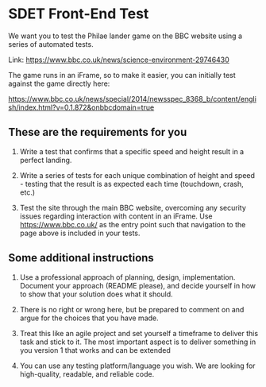 # SDET Front-End Test

We want you to test the Philae lander game on the BBC website using a series of automated tests.  

Link: https://www.bbc.co.uk/news/science-environment-29746430
 
The game runs in an iFrame, so to make it easier, you can initially test against the game directly here:

https://www.bbc.co.uk/news/special/2014/newsspec_8368_b/content/english/index.html?v=0.1.872&onbbcdomain=true


## These are the requirements for you

1) Write a test that confirms that a specific speed and height result in a perfect landing.   

2) Write a series of tests for each unique combination of height and speed - testing that the result is as expected each time (touchdown, crash, etc.)

3) Test the site through the main BBC website, overcoming any security issues regarding interaction with content in an iFrame. Use https://www.bbc.co.uk/ as the entry point such that navigation to the page above is included in your tests.


## Some additional instructions

1) Use a professional approach of planning, design, implementation. Document your approach (README please), and decide yourself in how to show that your solution does what it should.
  
2) There is no right or wrong here, but be prepared to comment on and argue for the choices that you have made.

3) Treat this like an agile project and set yourself a timeframe to deliver this task and stick to it. The most important aspect is to deliver something in you version 1 that works and can be extended

4) You can use any testing platform/language you wish. We are looking for high-quality, readable, and reliable code.
